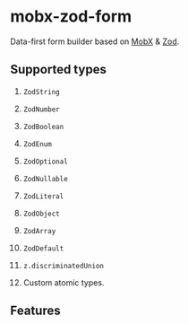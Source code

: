 # mobx-zod-form

Data-first form builder based on [MobX](https://mobx.js.org/) & [Zod](https://zod.dev/).

## Supported types

1. `ZodString`
2. `ZodNumber`
3. `ZodBoolean`
4. `ZodEnum`
5. `ZodOptional`
6. `ZodNullable`
7. `ZodLiteral`
8. `ZodObject`
9. `ZodArray`
10. `ZodDefault`
11. `z.discriminatedUnion`

12. Custom atomic types.

## Features

